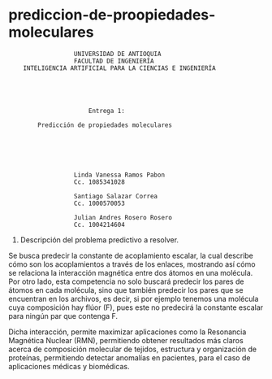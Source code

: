 # prediccion-de-proopiedades-moleculares

                      UNIVERSIDAD DE ANTIOQUIA
                      FACULTAD DE INGENIERÍA
        INTELIGENCIA ARTIFICIAL PARA LA CIENCIAS E INGENIERÍA





                          Entrega 1:

            Predicción de propiedades moleculares






                      Linda Vanessa Ramos Pabon 
                      Cc. 1085341028

                      Santiago Salazar Correa
                      Cc. 1000570053

                      Julian Andres Rosero Rosero
                      Cc. 1004214604


1. Descripción del problema predictivo a resolver.

Se busca predecir la constante de acoplamiento escalar, la cual describe cómo son los acoplamientos a través de los enlaces, mostrando así cómo se relaciona la interacción magnética entre dos átomos en una molécula. Por otro lado, esta competencia no solo buscará predecir los pares de átomos en cada molécula, sino que también predecir los pares que se encuentran en los archivos, es decir, si por ejemplo tenemos una molécula cuya composición hay flúor (F), pues este no predecirá la constante escalar para ningún par que contenga F.

Dicha interacción, permite maximizar aplicaciones como la Resonancia Magnética Nuclear (RMN), permitiendo obtener resultados más claros acerca de composición molecular de tejidos, estructura y organización de proteínas, permitiendo detectar anomalías en pacientes, para el caso de aplicaciones médicas y biomédicas.
